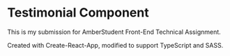 # Testimonial Component

This is my submission for AmberStudent Front-End Technical Assignment.

Created with Create-React-App, modified to support TypeScript and SASS.

